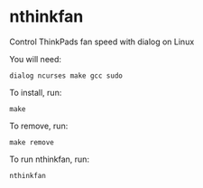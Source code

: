 # nthinkfan
Control ThinkPads fan speed with dialog on Linux

You will need:
````
dialog ncurses make gcc sudo
````

To install, run:
````
make
````

To remove, run:
````
make remove
````

To run nthinkfan, run:
```
nthinkfan
```

